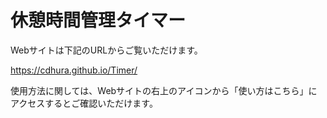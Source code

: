 # 休憩時間管理タイマー

Webサイトは下記のURLからご覧いただけます。

https://cdhura.github.io/Timer/

使用方法に関しては、Webサイトの右上のアイコンから「使い方はこちら」にアクセスするとご確認いただけます。